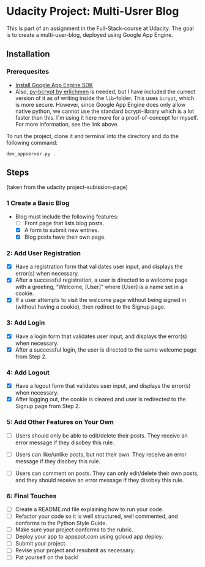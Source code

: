 # Udacity Project: Multi-Usrer Blog

This is part of an assignment in the Full-Stack-course at Udacity. The goal is to create a multi-user-blog, deployed using Google App Engine.

## Installation

### Prerequesites

- [Install Google App Engine SDK](https://cloud.google.com/appengine/downloads#Google_App_Engine_SDK_for_Python)
- Also, [py-bcrypt by erlichmen](https://github.com/erlichmen/py-bcrypt/) is needed, but I have included the currect version of it as of writing inside the `lib`-folder. This uses `bcrypt`, which is more secure. However, since Google App Engine does only allow native python, we cannot use the standard bcrypt-library which is a lot faster than this. I`m using it here more for a proof-of-concept for myself. For more information, see the link above.

To run the project, clone it and terminal into the directory and do the following command:

```
dev_appserver.py .
```

## Steps
(taken from the udacity project-subission-page)

### 1 Create a Basic Blog

- Blog must include the following features:
  - [ ] Front page that lists blog posts.
  - [X] A form to submit new entries.
  - [X] Blog posts have their own page.

### 2: Add User Registration

- [X] Have a registration form that validates user input, and displays the error(s) when necessary.
- [X] After a successful registration, a user is directed to a welcome page with a greeting, “Welcome, [User]” where [User] is a name set in a cookie.
- [X] If a user attempts to visit the welcome page without being signed in (without having a cookie), then redirect to the Signup page.

### 3: Add Login

- [X] Have a login form that validates user input, and displays the error(s) when necessary.
- [X] After a successful login, the user is directed to the same welcome page from Step 2.

### 4: Add Logout

- [X] Have a logout form that validates user input, and displays the error(s) when necessary.
- [X] After logging out, the cookie is cleared and user is redirected to the Signup page from Step 2.

### 5: Add Other Features on Your Own
- [ ] Users should only be able to edit/delete their posts. They receive an error message if they disobey this rule.
- [ ] Users can like/unlike posts, but not their own. They receive an error message if they disobey this rule.
- [ ] Users can comment on posts. They can only edit/delete their own posts, and they should receive an error message if they disobey this rule.


### 6: Final Touches

- [ ] Create a README.md file explaining how to run your code.
- [ ] Refactor your code so it is well structured, well commented, and conforms to the Python Style Guide.
- [ ] Make sure your project conforms to the rubric.
- [ ] Deploy your app to appspot.com using gcloud app deploy.
- [ ] Submit your project.
- [ ] Revise your project and resubmit as necessary.
- [ ] Pat yourself on the back!
